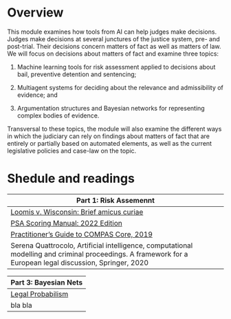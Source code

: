 # Overview

This module examines how tools from AI can help judges make decisions.  Judges make decisions at several junctures of 
the justice system, pre- and post-trial. Their decisions concern matters of fact as well as matters of law. 
We will focus on decisions about matters of fact and examine three topics:

  1. Machine learning tools for risk assessment applied to decisions about bail, preventive detention and sentencing;

  2. Multiagent systems for deciding about the relevance and admissibility of evidence; and

  3. Argumentation structures and Bayesian networks for representing complex bodies of evidence.

Transversal to these topics, the module will also examine the different ways in which the judiciary 
can rely on findings about matters of fact that are entirely or partially based on automated elements, 
as well as the current legislative policies and case-law on the topic.

# Shedule and readings

| **Part 1: Risk Assemennt**                                        |
|-------------------------------------------------------------------|
| [Loomis v. Wisconsin: Brief amicus curiae][LW]                    | 
| [PSA Scoring Manual: 2022 Edition][PSA]                           | 
| [Practitioner’s Guide to COMPAS Core, 2019][COMPAS]               | 
| Serena Quattrocolo, Artificial intelligence, computational modelling and criminal proceedings. A framework for a European legal discussion, Springer, 2020 |


[LW]: https://www.scotusblog.com/wp-content/uploads/2017/05/16-6387-CVSG-Loomis-AC-Pet.pdf
[PSA]: https://advancingpretrial.org/improving-pretrial-justice/appr-resources/psa-scoring-manual-2022-edition/
[COMPAS]: https://www.equivant.com/practitioners-guide-to-compas-core/





| **Part 3: Bayesian Nets**                                          |
|-------------------------------------------------------------------|
| [Legal Probabilism][LP]                                           |
| bla bla


[LP]: https://plato.stanford.edu/entries/legal-probabilism/

